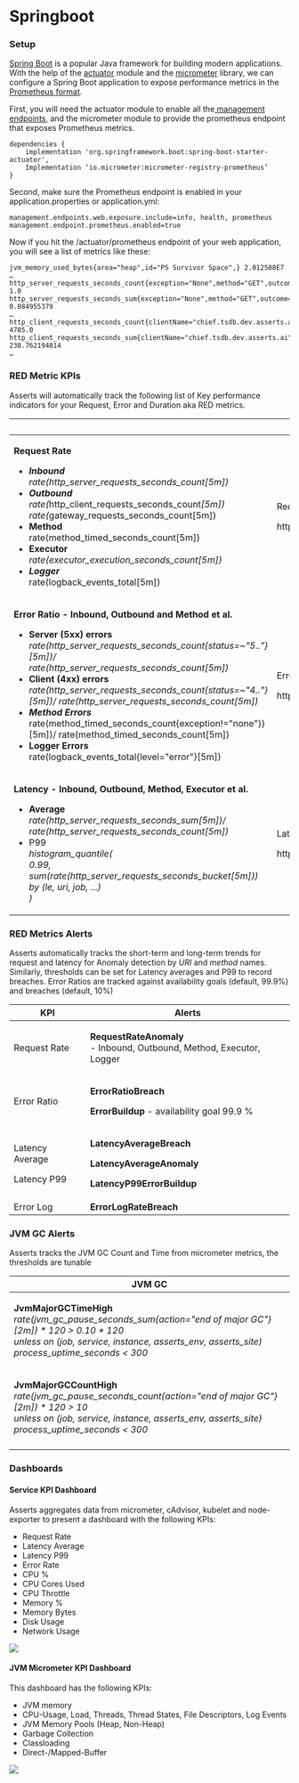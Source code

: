 # Springboot

### Setup

[Spring Boot](https://spring.io/projects/spring-boot) is a popular Java framework for building modern applications. With the help of the [actuator](https://docs.spring.io/spring-boot/docs/current/reference/html/actuator.html) module and the [micrometer](https://micrometer.io/) library, we can configure a Spring Boot application to expose performance metrics in the [Prometheus format](https://prometheus.io/docs/concepts/data\_model/).

First, you will need the actuator module to enable all the[ management endpoints](https://docs.spring.io/spring-boot/docs/current/reference/html/actuator.html#actuator.endpoints.exposing), and the micrometer module to provide the prometheus endpoint that exposes Prometheus metrics.

```
dependencies {
    implementation 'org.springframework.boot:spring-boot-starter-actuator',
    Implementation ‘io.micrometer:micrometer-registry-prometheus’
}
```

Second, make sure the Prometheus endpoint is enabled in your application.properties or application.yml:

```
management.endpoints.web.exposure.include=info, health, prometheus
management.endpoint.prometheus.enabled=true
```

Now if you hit the /actuator/prometheus endpoint of your web application, you will see a list of metrics like these:

```
jvm_memory_used_bytes{area="heap",id="PS Survivor Space",} 2.012508E7
…
http_server_requests_seconds_count{exception="None",method="GET",outcome="SUCCESS",status="200",uri="/actuator/metrics",} 1.0
http_server_requests_seconds_sum{exception="None",method="GET",outcome="SUCCESS",status="200",uri="/actuator/metrics",} 0.084955379
…
http_client_requests_seconds_count{clientName="chief.tsdb.dev.asserts.ai",method="POST",outcome="SUCCESS",status="200",uri="/select/0/prometheus/api/v1/query",} 4785.0
http_client_requests_seconds_sum{clientName="chief.tsdb.dev.asserts.ai",method="POST",outcome="SUCCESS",status="200",uri="/select/0/prometheus/api/v1/query",} 238.762194814
…
```

### RED Metric KPIs

Asserts will automatically track the following list of Key performance indicators for your Request, Error and Duration aka RED metrics.&#x20;

<table data-header-hidden><thead><tr><th></th><th data-hidden>Metric</th></tr></thead><tbody><tr><td><p><strong>Request Rate</strong></p><ul><li><em><strong>Inbound</strong>  </em>  <br> <em>rate(http_server_requests_seconds_count[5m])</em></li><li><em><strong>Outbound</strong> </em> <br> <em>rate(</em>http_client_requests_seconds_count<em>[5m])</em><br> <em>rate(</em>gateway_requests_seconds_count[5m])</li><li><strong>Method</strong><br> <strong></strong> rate(method_timed_seconds_count[5m])</li><li><strong>Executor</strong><br><strong></strong><em>rate(executor_execution_seconds_count[5m])</em></li><li><em><strong>Logger</strong></em><br><em><strong></strong></em>rate(logback_events_total[5m])</li></ul></td><td><p>Request Counter</p><p>http_server_requests_seconds_count</p></td></tr><tr><td><p><strong>Error Ratio - Inbound, Outbound and Method et al.</strong></p><ul><li><strong>Server (5xx) errors</strong> <br><strong></strong><em>rate(http_server_requests_seconds_count{status=~"5.."}[5m])/</em> <br><em>rate(http_server_requests_seconds_count[5m])</em></li><li><strong>Client (4xx) errors</strong><br><em>rate(http_server_requests_seconds_count{status=~"4.."}[5m])/ rate(http_server_requests_seconds_count[5m])</em></li><li><em><strong>Method Errors</strong></em><br><em><strong></strong></em>rate(method_timed_seconds_count{exception!="none"}}[5m])/ rate(method_timed_seconds_count[5m])</li><li><strong>Logger Errors</strong><br><strong></strong>rate(logback_events_total{level="error"}[5m])</li></ul></td><td><p>Error Counter</p><p>http_server_requests_seconds_count</p></td></tr><tr><td><p><strong>Latency - Inbound, Outbound, Method, Executor et al.</strong></p><ul><li><strong>Average</strong><br><strong></strong><em>rate(http_server_requests_seconds_sum[5m])/ rate(http_server_requests_seconds_count[5m])</em></li><li>P99<br><em>histogram_quantile(</em><br>  <em>0.99,</em><br>  <em>sum(rate(http_server_requests_seconds_bucket[5m]))</em><br>     <em>by (le, uri, job, ...)</em><br><em>)</em></li></ul></td><td><p>Latency Histogram</p><p>http_server_requests_seconds</p></td></tr></tbody></table>

### RED Metrics Alerts

Asserts automatically tracks the short-term and long-term trends for request and latency for Anomaly detection by _URI_ and _method_ names. Similarly, thresholds can be set for Latency averages and P99 to record breaches. Error Ratios are tracked against availability goals (default, 99.9%) and breaches (default, 10%)&#x20;

| KPI                                      | Alerts                                                                                                                                  |
| ---------------------------------------- | --------------------------------------------------------------------------------------------------------------------------------------- |
| Request Rate                             | <p><strong>RequestRateAnomaly</strong> <br> <strong></strong> - Inbound, Outbound, Method, Executor, Logger</p>                         |
| Error Ratio                              | <p><strong>ErrorRatioBreach</strong></p><p><strong>ErrorBuildup</strong> - availability goal 99.9 %</p>                                 |
| <p>Latency Average</p><p>Latency P99</p> | <p><strong>LatencyAverageBreach</strong></p><p><strong>LatencyAverageAnomaly</strong></p><p><strong>LatencyP99ErrorBuildup</strong></p> |
| Error Log                                | **ErrorLogRateBreach**                                                                                                                  |

### JVM GC Alerts

Asserts tracks the JVM GC Count and Time  from micrometer metrics, the thresholds are tunable

| JVM GC                                                                                                                                                                                                                                                             |
| ------------------------------------------------------------------------------------------------------------------------------------------------------------------------------------------------------------------------------------------------------------------ |
| <p><strong>JvmMajorGCTimeHigh</strong> <br><em>rate(jvm_gc_pause_seconds_sum{action="end of major GC"}[2m]) * 120 > 0.10 * 120</em> <br>  <em>unless on (job, service, instance, asserts_env, asserts_site) process_uptime_seconds &#x3C; 300</em></p>             |
| <p><strong>JvmMajorGCCountHigh</strong><br><em><strong></strong>rate(jvm_gc_pause_seconds_count{action="end of major GC"}[2m]) * 120 > 10</em>  <br>  <em>unless on (job, service, instance, asserts_env, asserts_site) process_uptime_seconds &#x3C; 300</em></p> |
|                                                                                                                                                                                                                                                                    |

### Dashboards

#### Service KPI Dashboard

Asserts aggregates data from micrometer, cAdvisor,  kubelet and node-exporter to present a dashboard with the following KPIs:

* Request Rate
* Latency Average
* Latency P99
* Error Rate
* CPU %
* CPU Cores Used
* CPU Throttle
* Memory %
* Memory Bytes
* Disk Usage
* Network Usage

![](../../.gitbook/assets/api-server-KPI.jpg)

#### JVM Micrometer KPI Dashboard

This dashboard has the following KPIs:

* JVM memory
* CPU-Usage, Load, Threads, Thread States, File Descriptors, Log Events
* JVM Memory Pools (Heap, Non-Heap)
* Garbage Collection
* Classloading
* Direct-/Mapped-Buffer

![](<../../.gitbook/assets/image (20).png>)
